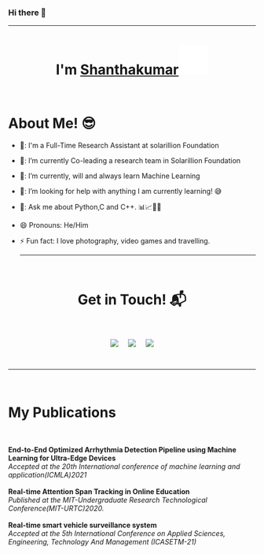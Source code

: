 ### Hi there 👋


<hr>
<h1 align="center">I'm <a href="https://github.com/shanthakumar21">Shanthakumar<a><img src="https://github.com/Kathryn-Jie/Kathryn-Jie/blob/main/wave.gif" width="60px"/></h1>
<Br>
<h1>About Me! 😎</h1>

- 🏫: I'm a Full-Time Research Assistant at solarillion Foundation
- 🔭: I’m currently Co-leading a research team in Solarillion Foundation
- 🌱: I’m currently, will and always learn Machine Learning 
- 🤔: I’m looking for help with anything I am currently learning! 😅
- 💬: Ask me about Python,C and C++. 📊📈🤖🧠
- 😄  Pronouns: He/Him
- ⚡  Fun fact: I love photography, video games and travelling.
  
  <hr>
<Br>
<h1 align="center">Get in Touch! 📬</h1>
<Br>
<p align="center">
<a href="https://www.linkedin.com/in/shanthakumar21/" target="blank"><img align="center" src="https://img.shields.io/badge/Shanthakumar21-0077B5?style=for-the-badge&logo=linkedin&logoColor=white" /></a> &nbsp;&nbsp;&nbsp;  <a href="mailto:shantha2106@gmail.com" target="blank"><img align="center" src="https://img.shields.io/badge/shantha2106@gmail.com-D14836?style=for-the-badge&logo=gmail&logoColor=white" /></a>    &nbsp;&nbsp;&nbsp;       <a href="https://github.com/shanthakumar21" target="blank"><img align="center" src="https://img.shields.io/badge/Shanthakumar21-100000?style=for-the-badge&logo=github&logoColor=white" /></a>
</p>

<Br>
<hr>
<Br>
<h1>My Publications</h1>
<Br>

<B>End-to-End Optimized Arrhythmia Detection Pipeline using Machine Learning for Ultra-Edge Devices</B><Br>
<I>Accepted at the 20th International conference of machine learning and application(ICMLA)2021</I>
<Br>
<Br>
<B>Real-time Attention Span Tracking in Online Education</B><Br>
<I>Published at the MIT-Undergraduate Research Technological Conference(MIT-URTC)2020.</I>
<Br>
<Br>
<B>Real-time smart vehicle surveillance system</B><Br>
<I>Accepted at the 5th International Conference on Applied Sciences, Engineering, Technology And Management (ICASETM-21)</I>
  
  

